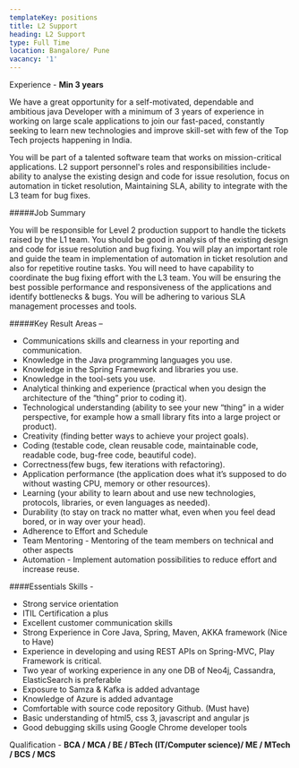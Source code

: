 ```yaml
---
templateKey: positions
title: L2 Support
heading: L2 Support
type: Full Time
location: Bangalore/ Pune
vacancy: '1'
---
```


Experience - **Min 3 years**

We have a great opportunity for a self-motivated, dependable and ambitious  java Developer with a minimum of 3 years of experience in working on large scale applications to join our fast-paced, constantly seeking to learn new technologies and improve skill-set with few of the Top Tech projects happening in India.

You will be part of a talented software team that works on mission-critical applications. L2 support personnel's roles and responsibilities include- ability to analyse the existing design and code for issue resolution, focus on automation in ticket resolution, Maintaining SLA, ability to integrate with the L3 team for bug fixes.


#####Job Summary

You will be responsible for Level 2 production support to handle the tickets raised by the L1 team. You should be good in analysis of the existing design and code for issue resolution and bug fixing. You will play an important role and guide the team in implementation of automation in ticket resolution and also for repetitive routine tasks. You will need to have capability to coordinate the bug fixing effort with the L3 team. You will be ensuring the best possible performance and responsiveness of the applications and identify bottlenecks & bugs. You will be adhering to various SLA management processes and tools.


#####Key Result Areas –
* Communications skills  and clearness in your reporting and communication.
* Knowledge in the Java programming languages you use.
* Knowledge in the Spring Framework and libraries you use.
* Knowledge in the tool-sets you use.
* Analytical thinking and experience (practical when you design the architecture of the “thing” prior to coding it).
* Technological understanding (ability to see your new “thing” in a wider perspective, for example how a small library fits into a large project or product).
* Creativity (finding better ways to achieve your project goals).
* Coding (testable code, clean reusable code, maintainable code, readable code, bug-free code, beautiful code).
* Correctness(few bugs, few iterations with refactoring).
* Application performance (the application does what it’s supposed to do without wasting CPU, memory or other resources).
* Learning (your ability to learn about and use new technologies, protocols, libraries, or even languages as needed).
* Durability (to stay on track no matter what, even when you feel dead bored, or in way over your head).
* Adherence to Effort and Schedule
* Team Mentoring - Mentoring of the team members on technical and other aspects
* Automation - Implement automation possibilities to reduce effort and increase reuse.

####Essentials Skills -
* Strong service orientation
* ITIL Certification a plus
* Excellent customer communication skills
* Strong Experience in Core Java, Spring, Maven, AKKA framework (Nice to Have)
* Experience in developing and using REST APIs on Spring-MVC, Play Framework is critical.
* Two year of working experience in any one DB of Neo4j, Cassandra, ElasticSearch is preferable
* Exposure to Samza & Kafka is added advantage
* Knowledge of Azure is added advantage
* Comfortable with source code repository Github. (Must have)
* Basic understanding of html5, css 3, javascript and angular js
* Good debugging skills using Google Chrome developer tools

Qualification - **BCA / MCA / BE / BTech (IT/Computer science)/ ME / MTech / BCS / MCS**